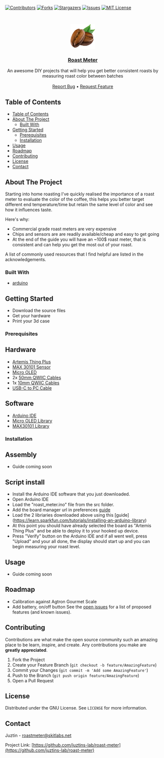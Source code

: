 <!--
repo name: roast-meter
description: DIY roast meter guide
github name:  Juztins-Lab
link: https://github.com/juztins-lab/roast-meter
logo path: assets/logo.png
screenshot: 
twitter: your_username
email: justin@skitlabs.net
-->

<!-- PROJECT SHIELDS -->
[![Contributors][contributors-shield]][contributors-url]
[![Forks][forks-shield]][forks-url]
[![Stargazers][stars-shield]][stars-url]
[![Issues][issues-shield]][issues-url]
[![MIT License][license-shield]][license-url]
<!-- [![LinkedIn][linkedin-shield]][linkedin-url] -->



<!-- PROJECT LOGO -->
<br />
<p align="center">
    <a href="https://github.com/juztins-lab/roast-meter">
        <img src="assets/logo.png" alt="Logo" width="80" height="80">
    </a>
<h3 align="center"><a href="https://github.com/juztins-lab/roast-meter">Roast Meter</a></h3>
    <p align="center">
        An awesome DIY projects that will help you get better consistent roasts by measuring roast color between batches
        <br />
        <br />
        <a href="https://github.com/juztins-lab/roast-meter/issues">Report Bug</a>
        •
        <a href="https://github.com/juztins-lab/roast-meter/issues">Request Feature</a>
    </p>
</p>



<!-- TABLE OF CONTENTS -->
## Table of Contents

- [Table of Contents](#table-of-contents)
- [About The Project](#about-the-project)
  - [Built With](#built-with)
- [Getting Started](#getting-started)
  - [Prerequisites](#prerequisites)
  - [Installation](#installation)
- [Usage](#usage)
- [Roadmap](#roadmap)
- [Contributing](#contributing)
- [License](#license)
- [Contact](#contact)



<!-- ABOUT THE PROJECT -->
## About The Project

Starting into home roasting I've quickly realised the importance of a roast meter to evaluate the color of the coffee, this helps you better target different end temperature/time but retain the same level of color and see how it influences taste.


Here's why:
* Commercial grade roast meters are very expensive
* Chips and sensors are are readily available/cheap and easy to get going
* At the end of the guide you will have an ~100$ roast meter, that is consistent and can help you get the most out of your roast.

A list of commonly used resources that I find helpful are listed in the acknowledgements.

### Built With
* [arduino]()


<!-- GETTING STARTED -->
## Getting Started
* Download the source files
* Get your hardware
* Print your 3d case

### Prerequisites

## Hardware
* [Artemis Thing Plus](https://www.sparkfun.com/products/15574)
* [MAX 30101 Sensor](https://www.sparkfun.com/products/16474)
* [Micro OLED](https://www.sparkfun.com/products/14532)
* 2x [50mm QWIIC Cables](https://www.sparkfun.com/products/14426)
* 1x [10mm QWIIC Cables](https://www.sparkfun.com/products/14427)
* [USB-C to PC Cable](https://www.sparkfun.com/products/14743)

## Software
* [Arduino IDE](https://www.arduino.cc/en/software)
* [Micro OLED Library](https://github.com/sparkfun/SparkFun_Micro_OLED_Arduino_Library/archive/refs/heads/main.zip)
* [MAX30101 Library](https://github.com/sparkfun/SparkFun_MAX3010x_Sensor_Library/archive/refs/heads/master.zip)

### Installation

## Assembly
* Guide coming soon

## Script install
* Install the Arduino IDE software that you just downloaded.
* Open Arduino IDE
* Load the "roast_meter.ino" file from the src folder.
* Add the board manager url in preferences [guide](https://learn.sparkfun.com/tutorials/artemis-development-with-arduino?_ga=2.2886777.830565863.1676798314-1161989038.1673857417)
* Load the 2 libriaries downloaded above using this [guide] (https://learn.sparkfun.com/tutorials/installing-an-arduino-library)
* At this point you should have already selected the board as "Artemis Thing Plus" and be able to deploy it to your hooked up device.
* Press "Verify" button on the Arduino IDE and if all went well, press "Upload" and your all done, the display should start up and you can begin measuring your roast level.


<!-- USAGE EXAMPLES -->
## Usage
* Guide coming soon


<!-- ROADMAP -->
## Roadmap
* Calibration against Agtron Gourmet Scale
* Add battery, on/off button
See the [open issues](https://github.com/juztins-lab/roast-meter/issues) for a list of proposed features (and known issues).



<!-- CONTRIBUTING -->
## Contributing

Contributions are what make the open source community such an amazing place to be learn, inspire, and create. Any contributions you make are **greatly appreciated**.

1. Fork the Project
2. Create your Feature Branch (`git checkout -b feature/AmazingFeature`)
3. Commit your Changes (`git commit -m 'Add some AmazingFeature'`)
4. Push to the Branch (`git push origin feature/AmazingFeature`)
5. Open a Pull Request



<!-- LICENSE -->
## License

Distributed under the GNU License. See `LICENSE` for more information.



<!-- CONTACT -->
## Contact

Juztin - roastmeter@skitlabs.net

Project Link: [https://github.com/juztins-lab/roast-meter](https://github.com/juztins-lab/roast-meter)



<!-- MARKDOWN LINKS & IMAGES -->
<!-- https://www.markdownguide.org/basic-syntax/#reference-style-links -->
[contributors-shield]: https://img.shields.io/github/contributors/juztins-lab/roast-meter.svg?style=flat-square
[contributors-url]: https://github.com/juztins-lab/roast-meter/graphs/contributors
[forks-shield]: https://img.shields.io/github/forks/juztins-lab/roast-meter.svg?style=flat-square
[forks-url]: https://github.com/juztins-lab/roast-meter/network/members
[stars-shield]: https://img.shields.io/github/stars/juztins-lab/roast-meter.svg?style=flat-square
[stars-url]: https://github.com/juztins-lab/roast-meter/stargazers
[issues-shield]: https://img.shields.io/github/issues/juztins-lab/roast-meter.svg?style=flat-square
[issues-url]: https://github.com/juztins-lab/roast-meter/issues
[license-shield]: https://img.shields.io/github/license/juztins-lab/roast-meter.svg?style=flat-square
[license-url]: https://github.com/juztins-lab/roast-meter/blob/master/LICENSE.txt
[product-screenshot]: images/screenshot.png